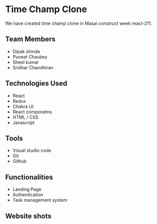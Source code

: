 # Time Champ Clone
We have created time champ clone in Masai construct week react-211.

## Team Members
- Dipak shinde
- Puneet Chaubey
- Sheel kumar
- Sridhar Chandhiran

## Technologies Used
- React
- Redux
- Chakra UI
- React componetns
- HTML / CSS
- Javascript

## Tools
- Visual studio code
- Git
- Github

## Functionalities
- Landing Page
- Authentication
- Task management system

## Website shots

